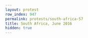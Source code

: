 ```yaml
---
layout: protest
row_index: 947
permalink: protests/south-africa-57
title: South Africa, June 2016
hidden: true
---
```

